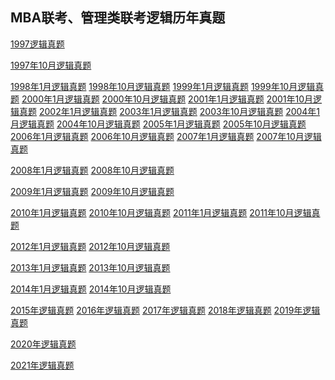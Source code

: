 ## MBA联考、管理类联考逻辑历年真题

[1997逻辑真题](https://github.com/zhangllu/ziliao/blob/master/1997%E5%B9%B410%E6%9C%88%E9%80%BB%E8%BE%91%E7%9C%9F%E9%A2%98)

[1997年10月逻辑真题](https://github.com/zhangllu/ziliao/blob/master/1997%E5%B9%B410%E6%9C%88%E9%80%BB%E8%BE%91%E7%9C%9F%E9%A2%98)

[1998年1月逻辑真题]()
[1998年10月逻辑真题]()
[1999年1月逻辑真题]()
[1999年10月逻辑真题]()
[2000年1月逻辑真题]()
[2000年10月逻辑真题]()
[2001年1月逻辑真题]()
[2001年10月逻辑真题]()
[2002年1月逻辑真题]()
[2003年1月逻辑真题]()
[2003年10月逻辑真题]()
[2004年1月逻辑真题]()
[2004年10月逻辑真题]()
[2005年1月逻辑真题]()
[2005年10月逻辑真题]()
[2006年1月逻辑真题]()
[2006年10月逻辑真题]()
[2007年1月逻辑真题]()
[2007年10月逻辑真题]()

[2008年1月逻辑真题]()
[2008年10月逻辑真题]()

[2009年1月逻辑真题]()
[2009年10月逻辑真题]()

[2010年1月逻辑真题]()
[2010年10月逻辑真题]()
[2011年1月逻辑真题]()
[2011年10月逻辑真题]()


[2012年1月逻辑真题]()
[2012年10月逻辑真题]()


[2013年1月逻辑真题]()
[2013年10月逻辑真题]()

[2014年1月逻辑真题](https://github.com/zhangllu/ziliao/blob/master/2014%E5%B9%B41%E6%9C%88%E9%80%BB%E8%BE%91%E7%9C%9F%E9%A2%98)
[2014年10月逻辑真题](https://github.com/zhangllu/ziliao/blob/master/2014%E5%B9%B410%E6%9C%88%E9%80%BB%E8%BE%91%E7%9C%9F%E9%A2%98)


[2015年逻辑真题](https://github.com/zhangllu/ziliao/blob/master/2015%E5%B9%B4%E9%80%BB%E8%BE%91%E7%9C%9F%E9%A2%98)
[2016年逻辑真题](https://github.com/zhangllu/ziliao/blob/master/2016%E5%B9%B4%E9%80%BB%E8%BE%91%E7%9C%9F%E9%A2%98)
[2017年逻辑真题](https://github.com/zhangllu/ziliao/blob/master/2017%E5%B9%B4%E9%80%BB%E8%BE%91%E7%9C%9F%E9%A2%98)
[2018年逻辑真题](https://github.com/zhangllu/ziliao/blob/master/2018%E5%B9%B4%E9%80%BB%E8%BE%91%E7%9C%9F%E9%A2%98)
[2019年逻辑真题](https://github.com/zhangllu/ziliao/blob/master/2019%E5%B9%B4%E9%80%BB%E8%BE%91%E7%9C%9F%E9%A2%98)

[2020年逻辑真题](https://github.com/zhangllu/ziliao/blob/master/2020%E5%B9%B4%E9%80%BB%E8%BE%91%E7%9C%9F%E9%A2%98)

[2021年逻辑真题](https://github.com/zhangllu/ziliao/blob/master/2021%E5%B9%B4%E9%80%BB%E8%BE%91%E7%9C%9F%E9%A2%98)
